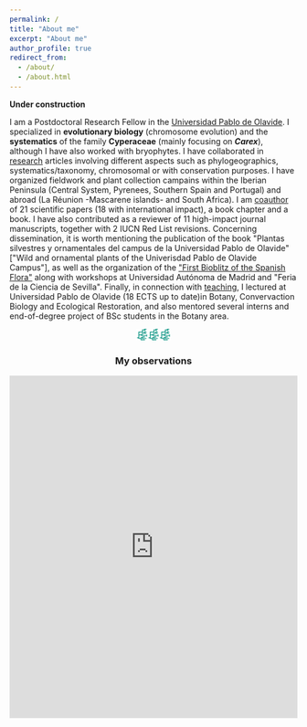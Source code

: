 ```yaml
---
permalink: /
title: "About me"
excerpt: "About me"
author_profile: true
redirect_from: 
  - /about/
  - /about.html
---
```


**Under construction**

I am a Postdoctoral Research Fellow in the [Universidad Pablo de Olavide](https://www.upo.es/). I specialized in **evolutionary biology** (chromosome evolution) and the **systematics** of the family **Cyperaceae** (mainly focusing on ***Carex***), although I have also worked with bryophytes. I have collaborated in [research](research) articles involving different aspects such as phylogeographics, systematics/taxonomy, chromosomal or with conservation purposes. I have organized fieldwork and plant collection campains within the Iberian Peninsula (Central System, Pyrenees, Southern Spain and Portugal) and abroad (La Réunion -Mascarene islands- and South Africa).
I am [coauthor](publications) of 21 scientific papers (18 with international impact), a book chapter and a book. I have also contributed as a reviewer of 11 high-impact journal manuscripts, together with 2 IUCN Red List revisions. Concerning dissemination, it is worth mentioning the publication of the book "Plantas silvestres y ornamentales del campus de la Universidad Pablo de Olavide" ["Wild and ornamental plants of the Univerisdad Pablo de Olavide Campus"], as well as the organization of the ["First Bioblitz of the Spanish Flora"](https://www.inaturalist.org/projects/i-biomaraton-de-flora-espanola) along with workshops at Universidad Autónoma de Madrid and "Feria de la Ciencia de Sevilla". Finally, in connection with [teaching](teaching), I lectured at Universidad Pablo de Olavide (18 ECTS up to date)in Botany, Convervaction Biology and Ecological Restoration, and also mentored several interns and end-of-degree project of BSc students in the Botany area.

<center>

<img src='/images/android-chrome-192x192.png' width="20"><img src='/images/android-chrome-192x192.png' width="20"><img src='/images/android-chrome-192x192.png' width="20">
<br/>
<h3> My observations</h3>
<iframe src="https://www.inaturalist.org/observations/map?user_id=jimarcor#2/0/0" width="100%" height="600" frameborder="no" border="0" marginwidth="0" marginheight="0"></iframe

</center>

